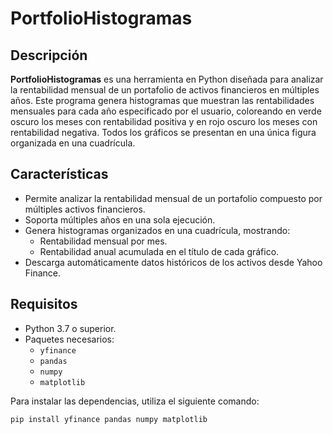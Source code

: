 # PortfolioHistogramas

## Descripción

**PortfolioHistogramas** es una herramienta en Python diseñada para analizar la rentabilidad mensual de un portafolio de activos financieros en múltiples años. Este programa genera histogramas que muestran las rentabilidades mensuales para cada año especificado por el usuario, coloreando en verde oscuro los meses con rentabilidad positiva y en rojo oscuro los meses con rentabilidad negativa. Todos los gráficos se presentan en una única figura organizada en una cuadrícula.

## Características

- Permite analizar la rentabilidad mensual de un portafolio compuesto por múltiples activos financieros.
- Soporta múltiples años en una sola ejecución.
- Genera histogramas organizados en una cuadrícula, mostrando:
  - Rentabilidad mensual por mes.
  - Rentabilidad anual acumulada en el título de cada gráfico.
- Descarga automáticamente datos históricos de los activos desde Yahoo Finance.

## Requisitos

- Python 3.7 o superior.
- Paquetes necesarios:
  - `yfinance`
  - `pandas`
  - `numpy`
  - `matplotlib`

Para instalar las dependencias, utiliza el siguiente comando:

```bash
pip install yfinance pandas numpy matplotlib

